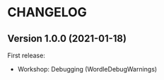# CHANGELOG

## Version 1.0.0 (2021-01-18)

First release:

* Workshop: Debugging (WordleDebugWarnings)
